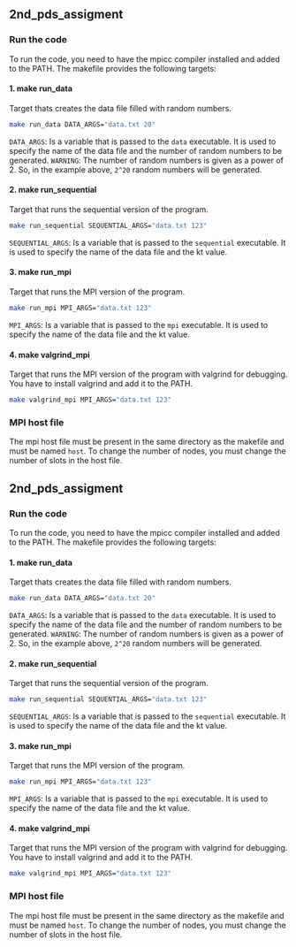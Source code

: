 ## 2nd_pds_assigment

### Run the code

To run the code, you need to have the mpicc compiler installed and added to the PATH. The makefile provides the following targets:

#### 1. make run_data

Target thats creates the data file filled with random numbers.

```bash
make run_data DATA_ARGS="data.txt 20"
```

`DATA_ARGS`: Is a variable that is passed to the `data` executable. It is used to specify the name of the data file and the number of random numbers to be generated. `WARNING`: The number of random numbers is given as a power of 2. So, in the example above, `2^20` random numbers will be generated.

#### 2. make run_sequential

Target that runs the sequential version of the program.

```bash
make run_sequential SEQUENTIAL_ARGS="data.txt 123"
```

`SEQUENTIAL_ARGS`: Is a variable that is passed to the `sequential` executable. It is used to specify the name of the data file and the kt value.

#### 3. make run_mpi

Target that runs the MPI version of the program.

```bash
make run_mpi MPI_ARGS="data.txt 123"
```

`MPI_ARGS`: Is a variable that is passed to the `mpi` executable. It is used to specify the name of the data file and the kt value.

#### 4. make valgrind_mpi

Target that runs the MPI version of the program with valgrind for debugging. You have to install valgrind and add it to the PATH.

```bash
make valgrind_mpi MPI_ARGS="data.txt 123"
```


### MPI host file

The mpi host file must be present in the same directory as the makefile and must be named `host`. To change the number of nodes, you must change the number of slots in the host file.

## 2nd_pds_assigment

### Run the code

To run the code, you need to have the mpicc compiler installed and added to the PATH. The makefile provides the following targets:

#### 1. make run_data

Target thats creates the data file filled with random numbers.

```bash
make run_data DATA_ARGS="data.txt 20"
```

`DATA_ARGS`: Is a variable that is passed to the `data` executable. It is used to specify the name of the data file and the number of random numbers to be generated. `WARNING`: The number of random numbers is given as a power of 2. So, in the example above, `2^20` random numbers will be generated.

#### 2. make run_sequential

Target that runs the sequential version of the program.

```bash
make run_sequential SEQUENTIAL_ARGS="data.txt 123"
```

`SEQUENTIAL_ARGS`: Is a variable that is passed to the `sequential` executable. It is used to specify the name of the data file and the kt value.

#### 3. make run_mpi

Target that runs the MPI version of the program.

```bash
make run_mpi MPI_ARGS="data.txt 123"
```

`MPI_ARGS`: Is a variable that is passed to the `mpi` executable. It is used to specify the name of the data file and the kt value.

#### 4. make valgrind_mpi

Target that runs the MPI version of the program with valgrind for debugging. You have to install valgrind and add it to the PATH.

```bash
make valgrind_mpi MPI_ARGS="data.txt 123"
```


### MPI host file

The mpi host file must be present in the same directory as the makefile and must be named `host`. To change the number of nodes, you must change the number of slots in the host file.